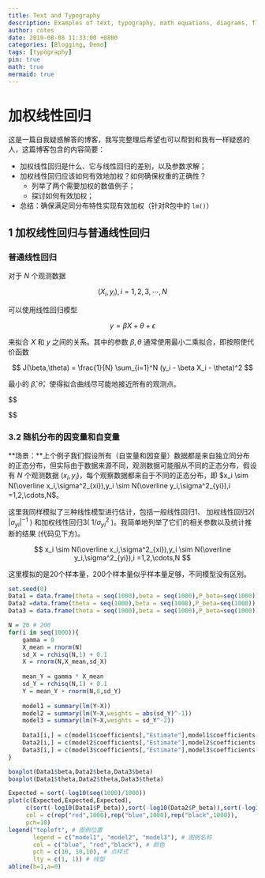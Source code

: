```yaml
---
title: Text and Typography
description: Examples of text, typography, math equations, diagrams, flowcharts, pictures, videos, and more.
author: cotes
date: 2019-08-08 11:33:00 +0800
categories: [Blogging, Demo]
tags: [typography]
pin: true
math: true
mermaid: true
---
```




# 加权线性回归

这是一篇自我疑惑解答的博客，我写完整理后希望也可以帮到和我有一样疑惑的人，这篇博客包含的内容简要：

- 加权线性回归是什么、它与线性回归的差别，以及参数求解；
- 加权线性回归应该如何有效地加权？如何确保权重的正确性？
  - 列举了两个需要加权的数值例子；
  - 探讨如何有效加权；
- 总结：确保满足同分布特性实现有效加权（针对R包中的 `lm()`）






## 1 加权线性回归与普通线性回归

### 普通线性回归

对于 $N$ 个观测数据

$$
(X_i,y_i), i=1,2,3,\cdots,N
$$

可以使用线性回归模型

$$
y = \beta X + \theta + \epsilon
$$

来拟合 $X$ 和 $y$ 之间的关系。其中的参数 $\beta,\theta$ 通常使用最小二乘拟合，即按照使代价函数

$$
J(\beta,\theta) = \frac{1}{N} \sum_{i=1}^N (y_i - \beta X_i - \theta)^2
$$

最小的 $\hat \beta,\hat \theta$，使得拟合曲线尽可能地接近所有的观测点。

$$

$$


### 3.2 随机分布的因变量和自变量

**场景：**上个例子我们假设所有（自变量和因变量）数据都是来自独立同分布的正态分布，但实际由于数据来源不同，观测数据可能服从不同的正态分布，假设有 $N$ 个观测数据 $(x_i,y_i)$，每个观察数据都来自于不同的正态分布，即 $x_i \sim N(\overline x_i,\sigma^2_{xi}),y_i \sim N(\overline y_i,\sigma^2_{yi}),i =1,2,\cdots,N$。

这里我同样模拟了三种线性模型进行估计，包括一般线性回归1、 加权线性回归2( $|\sigma_{yi}|^{-1}$ ) 和加权线性回归3( $1/\sigma_{yi}^2$ )。我简单地列举了它们的相关参数以及统计推断的结果 (代码见下方)。

$$
x_i \sim N(\overline x_i,\sigma^2_{xi}),y_i \sim N(\overline y_i,\sigma^2_{yi}),i =1,2,\cdots,N
$$

这里模拟的是20个样本量，200个样本量似乎样本量足够，不同模型没有区别。

```R
set.seed(0)
Data1 = data.frame(theta = seq(1000),beta = seq(1000),P_beta=seq(1000))
Data2 =data.frame(theta = seq(1000),beta = seq(1000),P_beta=seq(1000))
Data3 = data.frame(theta = seq(1000),beta = seq(1000),P_beta=seq(1000))

N = 20 # 200
for(i in seq(1000)){
    gamma = 0
    X_mean = rnorm(N)
    sd_X = rchisq(N,1) + 0.1
    X = rnorm(N,X_mean,sd_X)
    
    mean_Y = gamma * X_mean
    sd_Y = rchisq(N,1) + 0.1
    Y = mean_Y + rnorm(N,0,sd_Y)
    
    model1 = summary(lm(Y~X))
    model2 = summary(lm(Y~X,weights = abs(sd_Y)^-1))   
    model3 = summary(lm(Y~X,weights = sd_Y^-2))   
    
    Data1[i,] = c(model1$coefficients[,"Estimate"],model1$coefficients["X","Pr(>|t|)"])
    Data2[i,] = c(model2$coefficients[,"Estimate"],model2$coefficients["X","Pr(>|t|)"])
    Data3[i,] = c(model3$coefficients[,"Estimate"],model3$coefficients["X","Pr(>|t|)"])
}

boxplot(Data1$beta,Data2$beta,Data3$beta)
boxplot(Data1$theta,Data2$theta,Data3$theta)

Expected = sort(-log10(seq(1000)/1000))
plot(c(Expected,Expected,Expected),
     c(sort(-log10(Data1$P_beta)),sort(-log10(Data2$P_beta)),sort(-log10(Data3$P_beta))),
     col = c(rep("red",1000),rep("blue",1000),rep("black",1000)),
     pch=10)
legend("topleft", # 图例位置
       legend = c("model1", "model2", "model3"), # 图例名称
       col = c("blue", "red","black"), # 颜色
       pch = c(10, 10,10), # 点样式
       lty = c(1, 1)) # 线型
abline(b=1,a=0)

```

